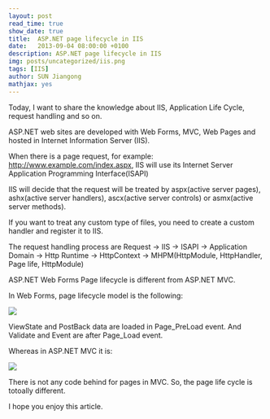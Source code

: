 ```yaml
---
layout: post
read_time: true
show_date: true
title:  ASP.NET page lifecycle in IIS
date:   2013-09-04 08:00:00 +0100
description: ASP.NET page lifecycle in IIS
img: posts/uncategorized/iis.png
tags: [IIS]
author: SUN Jiangong
mathjax: yes
---
```



Today, I want to share the knowledge about IIS, Application Life Cycle, request handling and so on.


ASP.NET web sites are developed with Web Forms, MVC, Web Pages and hosted in Internet Information Server (IIS). 

When  there is a page request, for example: http://www.example.com/index.aspx, IIS will use its Internet Server Application Programming Interface(ISAPI)

IIS will decide that the request will be treated by aspx(active server pages), ashx(active server handlers), ascx(active server controls) or asmx(active server methods).

If you want to treat any custom type of files, you need to create a custom handler and register it to IIS. 


The request handling process are Request -> IIS -> ISAPI -> Application Domain -> Http Runtime -> HttpContext -> MHPM(HttpModule, HttpHandler, Page life, HttpModule)


ASP.NET Web Forms Page lifecycle is different from ASP.NET MVC.

In Web Forms, page lifecycle model is the following:

![](./../../../assets/img/posts/2013-09-04-AspNetPageLifeCycle/webforms_lifecycle.png)

ViewState and PostBack data are loaded in Page_PreLoad event. And Validate and Event are after Page_Load event.


Whereas in ASP.NET MVC it is:

![](./../../../assets/img/posts/2013-09-04-AspNetPageLifeCycle/mvc_lifecycle.png)

There is not any code behind for pages in MVC. So, the page life cycle is totoally different.

I hope you enjoy this article. 

